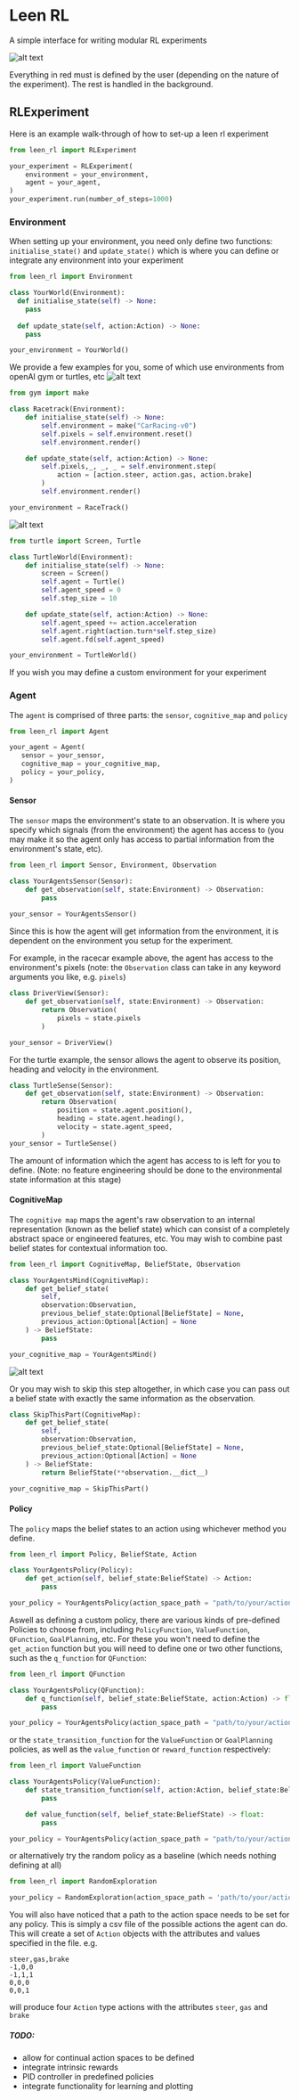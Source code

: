 # Leen RL
A simple interface for writing modular RL experiments

![alt text](leen_rl/architecture.png)

Everything in red must is defined by the user (depending on the nature of the experiment).  The rest is handled in the background. 

## RLExperiment
Here is an example walk-through of how to set-up a leen rl experiment
```python
from leen_rl import RLExperiment

your_experiment = RLExperiment(
    environment = your_environment,
    agent = your_agent,
)
your_experiment.run(number_of_steps=1000)
```

### Environment
When setting up your environment, you need only define two functions: `initialise_state()` and `update_state()` which is where you can define or integrate any environment into your experiment 
```python
from leen_rl import Environment

class YourWorld(Environment):
  def initialise_state(self) -> None:
    pass
    
  def update_state(self, action:Action) -> None:
    pass

your_environment = YourWorld()
```
We provide a few examples for you, some of which use environments from openAI gym or turtles, etc
![alt text](https://raw.githubusercontent.com/leen-robotics/reinforcement_learning/master/examples/examples_with_racing_car/racecar_policy.gif)
```python
from gym import make

class Racetrack(Environment):
    def initialise_state(self) -> None:
        self.environment = make("CarRacing-v0")
        self.pixels = self.environment.reset()
        self.environment.render()

    def update_state(self, action:Action) -> None:
        self.pixels,_, _, _ = self.environment.step(
            action = [action.steer, action.gas, action.brake]
        )
        self.environment.render()

your_environment = RaceTrack()
```

![alt text](https://raw.githubusercontent.com/leen-robotics/reinforcement_learning/master/examples/examples_with_turtle/turtle_demo.gif)
```python
from turtle import Screen, Turtle

class TurtleWorld(Environment):
    def initialise_state(self) -> None:
        screen = Screen()
        self.agent = Turtle()
        self.agent_speed = 0
        self.step_size = 10

    def update_state(self, action:Action) -> None:
        self.agent_speed += action.acceleration
        self.agent.right(action.turn*self.step_size)
        self.agent.fd(self.agent_speed)

your_environment = TurtleWorld()
```
If you wish you may define a custom environment for your experiment

### Agent
The `agent` is comprised of three parts: the `sensor`, `cognitive_map` and `policy`  

```python
from leen_rl import Agent

your_agent = Agent(
   sensor = your_sensor,
   cognitive_map = your_cognitive_map,
   policy = your_policy,
)
```

#### Sensor
The `sensor` maps the environment's state to an observation.  It is where you specify which signals (from the environment) the agent has access to (you may make it so the agent only has access to partial information from the environment's state, etc). 

```python
from leen_rl import Sensor, Environment, Observation

class YourAgentsSensor(Sensor):
    def get_observation(self, state:Environment) -> Observation:
        pass
 
your_sensor = YourAgentsSensor()
```

Since this is how the agent will get information from the environment, it is dependent on the environment you setup for the experiment.  

For example, in the racecar example above, the agent has access to the environment's pixels (note: the `Observation` class can take in any keyword arguments you like, e.g. `pixels`)
```python
class DriverView(Sensor):
    def get_observation(self, state:Environment) -> Observation:
        return Observation(
            pixels = state.pixels
        )

your_sensor = DriverView()
```
For the turtle example, the sensor allows the agent to observe its position, heading and velocity in the environment.
```python
class TurtleSense(Sensor):
    def get_observation(self, state:Environment) -> Observation:
        return Observation(
            position = state.agent.position(), 
            heading = state.agent.heading(),
            velocity = state.agent_speed,
        )
your_sensor = TurtleSense()
```
The amount of information which the agent has access to is left for you to define.  (Note: no feature engineering should be done to the environmental state information at this stage)

#### CognitiveMap
The `cognitive map` maps the agent's raw observation to an internal representation (known as the belief state) which can consist of a completely abstract space or engineered features, etc. You may wish to combine past belief states for contextual information too.  

```python
from leen_rl import CognitiveMap, BeliefState, Observation

class YourAgentsMind(CognitiveMap):
    def get_belief_state(
        self, 
        observation:Observation,
        previous_belief_state:Optional[BeliefState] = None,
        previous_action:Optional[Action] = None
    ) -> BeliefState:
        pass

your_cognitive_map = YourAgentsMind()
```

![alt text](https://raw.githubusercontent.com/leen-robotics/reinforcement_learning/master/examples/examples_with_racing_car/racecar.gif)

Or you may wish to skip this step altogether, in which case you can pass out a belief state with exactly the same information as the observation.
```python
class SkipThisPart(CognitiveMap):
    def get_belief_state(
        self, 
        observation:Observation,
        previous_belief_state:Optional[BeliefState] = None,
        previous_action:Optional[Action] = None
    ) -> BeliefState:
        return BeliefState(**observation.__dict__)

your_cognitive_map = SkipThisPart()
```
 
#### Policy
The `policy` maps the belief states to an action using whichever method you define.
```python
from leen_rl import Policy, BeliefState, Action

class YourAgentsPolicy(Policy):
    def get_action(self, belief_state:BeliefState) -> Action:
        pass

your_policy = YourAgentsPolicy(action_space_path = "path/to/your/actions.csv")
```

Aswell as defining a custom policy, there are various kinds of pre-defined Policies to choose from, including `PolicyFunction`, `ValueFunction`, `QFunction`, `GoalPlanning`, etc.
For these you won't need to define the `get_action` function but you will need to define one or two other functions, such as the `q_function` for `QFunction`:
```python
from leen_rl import QFunction

class YourAgentsPolicy(QFunction):
    def q_function(self, belief_state:BeliefState, action:Action) -> float:
        pass

your_policy = YourAgentsPolicy(action_space_path = "path/to/your/actions.csv")
```
or the `state_transition_function` for the `ValueFunction` or `GoalPlanning` policies, as well as the `value_function` or `reward_function` respectively:
```python
from leen_rl import ValueFunction

class YourAgentsPolicy(ValueFunction):
    def state_transition_function(self, action:Action, belief_state:BeliefState) -> BeliefState:
        pass

    def value_function(self, belief_state:BeliefState) -> float:
        pass

your_policy = YourAgentsPolicy(action_space_path = "path/to/your/actions.csv")
```
or alternatively try the random policy as a baseline (which needs nothing defining at all)
```python
from leen_rl import RandomExploration

your_policy = RandomExploration(action_space_path = 'path/to/your/actions.csv`)
```

You will also have noticed that a path to the action space needs to be set for any policy.  This is simply a csv file of the possible actions the agent can do.  This will create a set of `Action` objects with the attributes and values specified in the file.  e.g.
```csv
steer,gas,brake
-1,0,0
-1,1,1
0,0,0
0,0,1
```
will produce four `Action` type actions with the attributes `steer`, `gas` and `brake`

##### TODO:
- allow for continual action spaces to be defined
- integrate intrinsic rewards
- PID controller in predefined policies
- integrate functionality for learning and plotting

